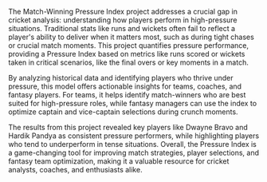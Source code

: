 The Match-Winning Pressure Index project addresses a crucial gap in cricket analysis: understanding how players perform in high-pressure situations. Traditional stats like runs and wickets often fail to reflect a player's ability to deliver when it matters most, such as during tight chases or crucial match moments. This project quantifies pressure performance, providing a Pressure Index based on metrics like runs scored or wickets taken in critical scenarios, like the final overs or key moments in a match.

By analyzing historical data and identifying players who thrive under pressure, this model offers actionable insights for teams, coaches, and fantasy players. For teams, it helps identify match-winners who are best suited for high-pressure roles, while fantasy managers can use the index to optimize captain and vice-captain selections during crunch moments.

The results from this project revealed key players like Dwayne Bravo and Hardik Pandya as consistent pressure performers, while highlighting players who tend to underperform in tense situations. Overall, the Pressure Index is a game-changing tool for improving match strategies, player selections, and fantasy team optimization, making it a valuable resource for cricket analysts, coaches, and enthusiasts alike.
